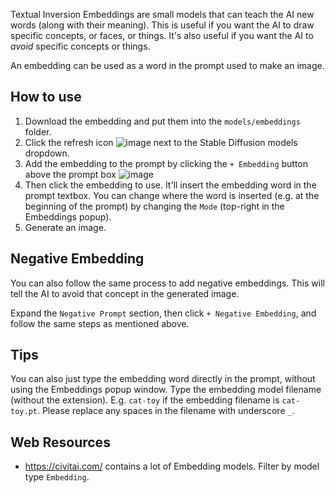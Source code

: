 Textual Inversion Embeddings are small models that can teach the AI new words (along with their meaning). This is useful if you want the AI to draw specific concepts, or faces, or things. It's also useful if you want the AI to *avoid* specific concepts or things.

An embedding can be used as a word in the prompt used to make an image.

## How to use
1. Download the embedding and put them into the `models/embeddings` folder.
2. Click the refresh icon ![image](https://github.com/easydiffusion/easydiffusion/assets/844287/64d7c2a0-8f9a-4b37-8cff-6e3ba29304a0) next to the Stable Diffusion models dropdown.
3. Add the embedding to the prompt by clicking the `+ Embedding` button above the prompt box
![image](https://github.com/easydiffusion/easydiffusion/assets/844287/95759cb4-c654-4808-95e7-0072352c5a33)
4. Then click the embedding to use. It'll insert the embedding word in the prompt textbox. You can change where the word is inserted (e.g. at the beginning of the prompt) by changing the `Mode` (top-right in the Embeddings popup).
5. Generate an image.

## Negative Embedding
You can also follow the same process to add negative embeddings. This will tell the AI to avoid that concept in the generated image.

Expand the `Negative Prompt` section, then click `+ Negative Embedding`, and follow the same steps as mentioned above.

## Tips
You can also just type the embedding word directly in the prompt, without using the Embeddings popup window. Type the embedding model filename (without the extension). E.g. `cat-toy` if the embedding filename is `cat-toy.pt`. Please replace any spaces in the filename with underscore `_`.

## Web Resources
* https://civitai.com/ contains a lot of Embedding models. Filter by model type `Embedding`.